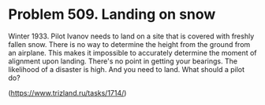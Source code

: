 # Problem 509. Landing on snow

Winter 1933. Pilot Ivanov needs to land on a site that is covered with freshly fallen snow. There is no way to determine the height from the ground from an airplane. This makes it impossible to accurately determine the moment of alignment upon landing. There's no point in getting your bearings. The likelihood of a disaster is high. And you need to land. What should a pilot do?

(https://www.trizland.ru/tasks/1714/)